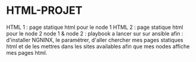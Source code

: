 # HTML-PROJET

HTML 1 : page statique html pour le node 1
HTML 2 : page statique html pour le node 2
node 1 & node 2 : playbook a lancer sur sur ansible afin :
d'installer NGNINX, le paramétrer, d'aller chercher mes pages statiques html et de les mettres dans les sites availables afin que mes nodes affiche mes pages html.
